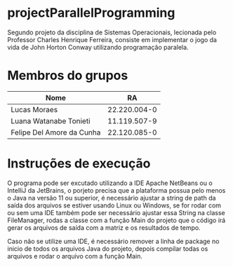 # projectParallelProgramming
Segundo projeto da disciplina de Sistemas Operacionais, lecionada pelo Professor Charles Henrique Ferreira, consiste em implementar o jogo da vida de John Horton Conway utilizando programação paralela.

# Membros do grupos
| Nome  | RA |
| ------------- | ------------- |
| Lucas Moraes  | 22.220.004-0  |
| Luana Watanabe Tonieti  | 11.119.507-9 |
| Felipe Del Amore da Cunha | 22.120.085-0 |

# Instruções de execução
O programa pode ser excutado utilizando a IDE Apache NetBeans ou o IntelliJ da JetBrains, o porjeto precisa que a plataforma possua pelo menos o Java na versão 11 ou superior, é necessário ajustar a string de path da saída dos arquivos se estiver usando Linux ou Windows, se for rodar com ou sem uma IDE também pode ser necessário ajustar essa String na classe FileManager, rodas a classe com a função Main do projeto que o código irá gerar os arquivos de saída com a matriz e os resultados de tempo.

Caso não se utilize uma IDE, é necessário remover a linha de package no inicio de todos os arquivos Java do projeto, depois compilar todas os arquivos e rodar o arquivo com a função Main.
